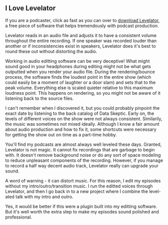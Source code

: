 ## I Love Levelator

If you are a podcaster, click as fast as you can over to [download Levelator](http://www.conversationsnetwork.org/levelator), a free piece of software that helps tremendously with podcast production.

Levelator reads in an audio file and adjusts it to have a consistent volume throughout the entire recording.  If one speaker was recorded louder than another or if inconsistencies exist in speakers, Levelator does it's best to round these out without distorting the audio.

Working in audio editting software can be very deceptive!  What might sound good in your headphones during editing might not be what gets outputted when you render your audio file.  During the rendering/bounce process, the software finds the loudest point in the entire show (which could easily be a moment of laughter or a door slam) and sets that to the peak volume.  Everything else is scaled quieter relative to this maximum loudness point.  This happens on rendering, so you might not be aware of it listening back to the source files.

I can't remember when I discovered it, but you could probably pinpoint the exact date by listening to the back catalog of Data Skeptic.  Early on, the levels of different voices on the show were not always consistent.  Similarily, the music was sometimes not mixed ideally.  Although I know a fair amount about audio production and how to fix it, some shortcuts were necessary for getting the show out on time as a part-time hobby.

You'll find my podcasts are almost always well leveled these days.  Granted, Levelator is not magic.  It cannot fix recordings that are garbage to begin with.  It doesn't remove background noise or do any sort of space modeling to reduce unpleasant components of the recording.  However, if you manage to record a half way decent audio track, Levelator really can upgrade your sound.

A word of warning - it can distort music.  For this reason, I edit my episodes without my intro/outro/transition music.  I run the editted voices through Levelator, and then I go back in to a new project where I combine the level-ated talk with my intro and outro.

Yes, it would be better if this were a plugin built into my editting software.  But it's well worth the extra step to make my episodes sound polished and professional.


